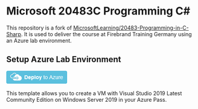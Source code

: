 # Microsoft 20483C Programming C#
This repository is a fork of <a href="https://github.com/MicrosoftLearning/20483-Programming-in-C-Sharp" target="_blank">MicrosoftLearning/20483-Programming-in-C-Sharp</a>. It is used to deliver the course at Firebrand Training Germany using an Azure lab environment.

## Setup Azure Lab Environment

<a href="https://portal.azure.com/#create/Microsoft.Template/uri/https%3A%2F%2Fraw.githubusercontent.com%2FSJaschinski%2F20483-Programming-in-C-Sharp%2Fmaster%2FLabEnvironment%2Ftemplate.json" target="_blank">
    <img src="https://raw.githubusercontent.com/Azure/azure-quickstart-templates/master/1-CONTRIBUTION-GUIDE/images/deploytoazure.png"/>
</a>

This template allows you to create a VM with Visual Studio 2019 Latest Community Edition on Windows Server 2019 in your Azure Pass.
